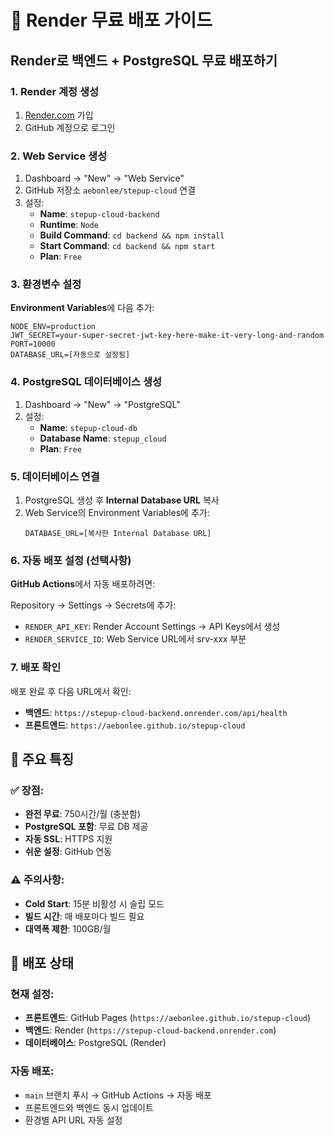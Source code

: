 # 🚀 Render 무료 배포 가이드

## Render로 백엔드 + PostgreSQL 무료 배포하기

### 1. Render 계정 생성
1. [Render.com](https://render.com) 가입
2. GitHub 계정으로 로그인

### 2. Web Service 생성
1. Dashboard → "New" → "Web Service"
2. GitHub 저장소 `aebonlee/stepup-cloud` 연결
3. 설정:
   - **Name**: `stepup-cloud-backend`
   - **Runtime**: `Node`
   - **Build Command**: `cd backend && npm install`
   - **Start Command**: `cd backend && npm start`
   - **Plan**: `Free`

### 3. 환경변수 설정
**Environment Variables**에 다음 추가:
```
NODE_ENV=production
JWT_SECRET=your-super-secret-jwt-key-here-make-it-very-long-and-random
PORT=10000
DATABASE_URL=[자동으로 설정됨]
```

### 4. PostgreSQL 데이터베이스 생성
1. Dashboard → "New" → "PostgreSQL"
2. 설정:
   - **Name**: `stepup-cloud-db`
   - **Database Name**: `stepup_cloud`
   - **Plan**: `Free`

### 5. 데이터베이스 연결
1. PostgreSQL 생성 후 **Internal Database URL** 복사
2. Web Service의 Environment Variables에 추가:
   ```
   DATABASE_URL=[복사한 Internal Database URL]
   ```

### 6. 자동 배포 설정 (선택사항)
**GitHub Actions**에서 자동 배포하려면:

Repository → Settings → Secrets에 추가:
- `RENDER_API_KEY`: Render Account Settings → API Keys에서 생성
- `RENDER_SERVICE_ID`: Web Service URL에서 srv-xxx 부분

### 7. 배포 확인
배포 완료 후 다음 URL에서 확인:
- **백엔드**: `https://stepup-cloud-backend.onrender.com/api/health`
- **프론트엔드**: `https://aebonlee.github.io/stepup-cloud`

## 🔧 주요 특징

### ✅ 장점:
- **완전 무료**: 750시간/월 (충분함)
- **PostgreSQL 포함**: 무료 DB 제공
- **자동 SSL**: HTTPS 지원
- **쉬운 설정**: GitHub 연동

### ⚠️ 주의사항:
- **Cold Start**: 15분 비활성 시 슬립 모드
- **빌드 시간**: 매 배포마다 빌드 필요
- **대역폭 제한**: 100GB/월

## 🚀 배포 상태

### 현재 설정:
- **프론트엔드**: GitHub Pages (`https://aebonlee.github.io/stepup-cloud`)
- **백엔드**: Render (`https://stepup-cloud-backend.onrender.com`)
- **데이터베이스**: PostgreSQL (Render)

### 자동 배포:
- `main` 브랜치 푸시 → GitHub Actions → 자동 배포
- 프론트엔드와 백엔드 동시 업데이트
- 환경별 API URL 자동 설정